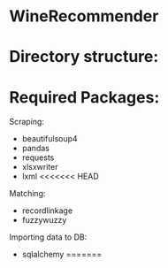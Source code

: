 # WineRecommender

# Directory structure:

# Required Packages:

Scraping:
- beautifulsoup4
- pandas
- requests
- xlsxwriter
- lxml
<<<<<<< HEAD

Matching:
- recordlinkage
- fuzzywuzzy

Importing data to DB:
- sqlalchemy
=======
